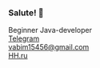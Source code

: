 ### Salute! 👋
Beginner Java-developer
<br />
[Telegram](https://t.me/VADIMKVLT)
<br />
[vabim15456@gmail.com](vabim15456@gmail.com)
<br />
[HH.ru](hh.ru/resume/dcbfc81aff0b60f3040039ed1f41596a573236)
